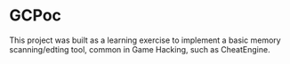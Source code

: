 # GCPoc 

This project was built as a learning exercise to implement a basic memory scanning/edting tool, common in Game Hacking, such as CheatEngine.
